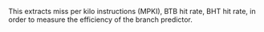 This extracts miss per kilo instructions (MPKI), BTB hit rate, BHT hit rate, in order to measure the efficiency of the branch predictor.
